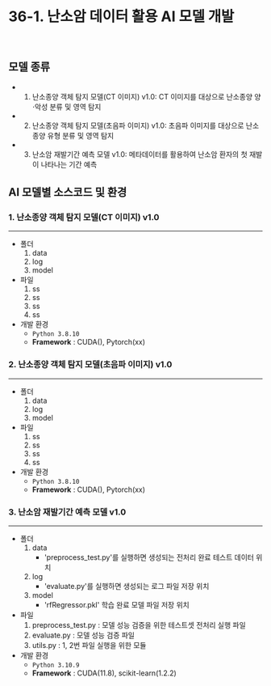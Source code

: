 # 36-1. 난소암 데이터 활용 AI 모델 개발

<br>

## 모델 종류
- 1. 난소종양 객체 탐지 모델(CT 이미지) v1.0: CT 이미지를 대상으로 난소종양 양⋅악성 분류 및 영역 탐지
- 2. 난소종양 객체 탐지 모델(초음파 이미지) v1.0: 초음파 이미지를 대상으로 난소종양 유형 분류 및 영역 탐지
- 3. 난소암 재발기간 예측 모델 v1.0: 메타데이터를 활용하여 난소암 환자의 첫 재발이 나타나는 기간 예측

## AI 모델별 소스코드 및 환경 
### 1. 난소종양 객체 탐지 모델(CT 이미지) v1.0
---
- 폴더
  1) data
  2) log
  3) model
- 파일
  1) ss
  2) ss
  3) ss
  4) ss
- 개발 환경
  - `Python 3.8.10`
  - **Framework** : CUDA(), Pytorch(xx)

### 2. 난소종양 객체 탐지 모델(초음파 이미지) v1.0
---
- 폴더
  1) data
  2) log
  3) model
- 파일
  1) ss
  2) ss
  3) ss
  4) ss
- 개발 환경
  - `Python 3.8.10`
  - **Framework** : CUDA(), Pytorch(xx)
    
### 3. 난소암 재발기간 예측 모델 v1.0
---
- 폴더
  1) data
     - 'preprocess_test.py'를 실행하면 생성되는 전처리 완료 테스트 데이터 위치 
  2) log
     - 'evaluate.py'를 실행하면 생성되는 로그 파일 저장 위치
  3) model
     - 'rfRegressor.pkl' 학습 완료 모델 파일 저장 위치
- 파일
  1) preprocess_test.py : 모델 성능 검증을 위한 테스트셋 전처리 실행 파일
  2) evaluate.py : 모델 성능 검증 파일
  3) utils.py : 1, 2번 파일 실행을 위한 모듈
- 개발 환경
  - `Python 3.10.9`
  - **Framework** : CUDA(11.8), scikit-learn(1.2.2)

